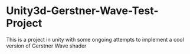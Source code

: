 # Unity3d-Gerstner-Wave-Test-Project
This is a project in unity with some ongoing attempts to implement a cool version of Gerstner Wave shader
